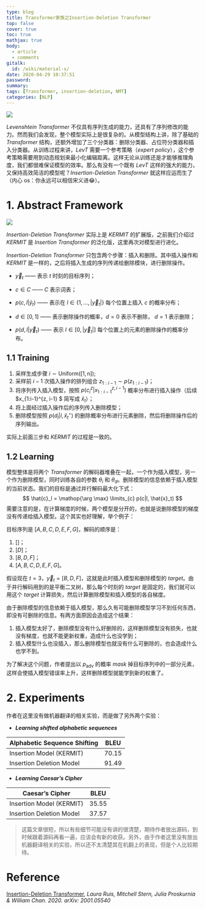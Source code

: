 ```yaml
---
type: blog
title: Transformer家族之Insertion-Deletion Transformer
top: false
cover: true
toc: true
mathjax: true
body:
  - article
  - comments
gitalk:
  id: /wiki/material-x/
date: 2020-04-29 10:37:51
password:
summary:
tags: [Transformer, insertion-deletion, NMT]
categories: [NLP]
---
```


![](https://cdn.jsdelivr.net/gh/rogerspy/blog-imgs/5396ee05ly1g5pqn3ch6zj20u092znph.jpg)

*Levenshtein Transformer* 不仅具有序列生成的能力，还具有了序列修改的能力。然而我们会发现，整个模型实际上是很复杂的。从模型结构上讲，除了基础的 *Transformer* 结构，还额外增加了三个分类器：删除分类器、占位符分类器和插入分类器。从训练过程来讲，*LevT* 需要一个参考策略（*expert policy*），这个参考策略需要用到动态规划来最小化编辑距离。这样无论从训练还是才能够推理角度，我们都很难保证模型的效率。那么有没有一个既有 *LevT* 这样的强大的能力，又保持高效简洁的模型呢？*Insertion-Deletion Transformer* 就这样应运而生了（内心 os：你永远可以相信宋义进:joy:）。

<!--more-->

# 1. Abstract Framework

![](https://cdn.jsdelivr.net/gh/rogerspy/blog-imgs/20200429160205.png)

*Insertion-Deletion Transformer* 实际上是 *KERMIT* 的扩展版，之前我们介绍过 *KERMIT* 是 *Insertion Transformer*  的泛化版，这里再次对模型进行进化。

*Insertion-Deletion Transformer* 只包含两个步骤：插入和删除。其中插入操作和 *KERMIT* 是一样的，之后将插入生成的序列传递给删除模块，进行删除操作。

- $\vec{y}_t$ —— 表示 $t$ 时刻的目标序列；
- $c \in C$ —— $C$ 表示词表；
- $p(c, l|\hat{y}_t)$ —— 表示在 $l \in \{1, ..., |\vec{y}_t|\}$ 每个位置上插入 $c$ 的概率分布；

- $d \in [0, 1]$ —— 表示删除操作的概率，$d=0$ 表示不删除， $d=1$ 表示删除；
- $p(d,l|\vec{y}_t)$ —— 表示 $l \in [0, |\vec{y}_t|]$ 每个位置上的元素的删除操作的概率分布。

## 1.1 Training

1. 采样生成步骤 $i \sim \mathrm{Uniform([1, n])}$;
2. 采样前 $i-1$ 次插入操作的排列组合 $z_{1:i-1} \sim p(z_{1:i-1})$；
3. 将序列传入插入模型，按照 $p(c_i^z|x_{1:i-1}^{z, i-1})$ 概率分布进行插入操作（后续 $x_{1:i-1}^{z, i-1} $ 简写成 $\hat{x}_t$）；
4. 将上面经过插入操作后的序列传入删除模型；
5. 删除模型按照 $p(d_l| l, \hat{x}_t^\star)$ 的删除概率分布进行元素删除，然后将删除操作后的序列输出。

实际上前面三步和 *KERMIT* 的过程是一致的。

## 1.2 Learning

模型整体是将两个 *Transformer*  的解码器堆叠在一起，一个作为插入模型，另一个作为删除模型，同时训练各自的参数 $\theta_i$ 和 $\theta_d$。删除模型的信息依赖于插入模型的当前状态。我们的目标是通过并行解码最大化下式：
$$
\hat{c}_l = \mathop{\arg \max} \limits_{c} p(c|l, \hat{x}_t)
$$
需要注意的是，在计算梯度的时候，两个模型是分开的，也就是说删除模型的梯度没有传递给插入模型。这个其实也好理解，举个例子：

目标序列是 $[A, B, C, D, E, F, G]$，解码的顺序是：

1. $[]$；
2. $[D]$；
3. $[B, D, F]$；
4. $[A, B, C, D, E, F, G]$。

假设现在 $t=3$，$\vec{y}_t=[B, D, F]$，这就是此时插入模型和删除模型的 *target*。由于并行解码用到的是平衡二叉树，那么每个时刻的 *target* 是固定的，我们就可以用这个 *target* 计算损失，然后计算删除模型和插入模型的各自梯度。

由于删除模型的信息依赖于插入模型，那么久有可能删除模型学习不到任何东西，即没有可删除的信息。有两方面原因会造成这个结果：

1. 插入模型太好了，删除模型没有什么好删除的，这样删除模型没有损失，也就没有梯度，也就不能更新权重，造成什么也没学到；
2. 插入模型什么也没插入，那么删除模型也就没有什么可删除的，也会造成什么也学不到。

为了解决这个问题，作者提出以 $p_{\mathrm{adv}}$ 的概率 *mask* 掉目标序列中的一部分元素，这样会使插入模型错误率上升，这样删除模型就能学到新的权重了。

# 2. Experiments

作者在这里没有做机器翻译的相关实验，而是做了另外两个实验：

-  ***Learning shifted alphabetic sequences***

| Alphabetic Sequence Shifting | BLEU  |
| :--------------------------- | ----- |
| Insertion Model (KERMIT)     | 70.15 |
| Insertion Deletion Model     | 91.49 |

- ***Learning Caesar’s Cipher***

| Caesar’s Cipher          | BLEU  |
| ------------------------ | ----- |
| Insertion Model (KERMIT) | 35.55 |
| Insertion Deletion Model | 37.57 |

> 这篇文章很短，所以有些细节可能没有讲的很清楚，期待作者放出源码，到时候跟着源码再看一遍，应该会有新的收获。另外，由于作者这里没有放出机器翻译相关的实验，所以还不太清楚其在机翻上的表现，但是个人比较期待。

# Reference

[Insertion-Deletion Transformer](https://arxiv.org/pdf/2001.05540.pdf), *Laura Ruis, Mitchell Stern, Julia Proskurnia & William Chan. 2020. arXiv: 2001.05540*